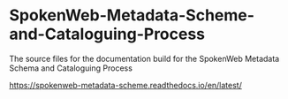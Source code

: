 # SpokenWeb-Metadata-Scheme-and-Cataloguing-Process

The source files for the documentation build for the SpokenWeb Metadata Schema and Cataloguing Process

https://spokenweb-metadata-scheme.readthedocs.io/en/latest/
